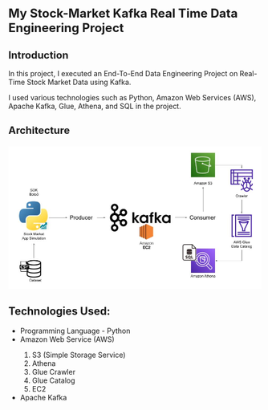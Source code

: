 <h1 style="font-size: 24px;"> My Stock-Market Kafka Real Time Data Engineering Project </h1>
<h2 style="font-size: 20px;">Introduction</h2>
<p>In this project, I executed an End-To-End Data Engineering Project on Real-Time Stock Market Data using Kafka.</p>

<p> I used various technologies such as Python, Amazon Web Services (AWS), Apache Kafka, Glue, Athena, and SQL in the project.</p>

<h3 style="font-size: 20px;">Architecture</h3>

<img src="Project-Architecture.jpg"/>


<h2>Technologies Used:</h2>
    <ul>
        <li>Programming Language - Python</li>
        <li>Amazon Web Service (AWS)</li>
     <ol type="1">
        <li>S3 (Simple Storage Service)</li>
        <li>Athena</li>
        <li>Glue Crawler</li>
        <li>Glue Catalog</li>
        <li>EC2</li>
    </ol>
        <li>Apache Kafka</li>
    </ul>

